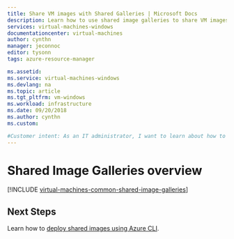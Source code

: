 ```yaml
---
title: Share VM images with Shared Galleries | Microsoft Docs
description: Learn how to use shared image galleries to share VM images across your organization.
services: virtual-machines-windows
documentationcenter: virtual-machines
author: cynthn
manager: jeconnoc
editor: tysonn
tags: azure-resource-manager

ms.assetid: 
ms.service: virtual-machines-windows
ms.devlang: na
ms.topic: article
ms.tgt_pltfrm: vm-windows
ms.workload: infrastructure
ms.date: 09/20/2018
ms.author: cynthn
ms.custom: 

#Customer intent: As an IT administrator, I want to learn about how to create shared VM images to minimize the number of post-deployment configuration tasks.
---
```


# Shared Image Galleries overview


[!INCLUDE [virtual-machines-common-shared-image-galleries](../../../includes/virtual-machines-common-shared-image-galleries.md)]


## Next Steps

Learn how to [deploy shared images using Azure CLI](../linux/shared-images.md).